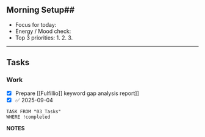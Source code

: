 ## Morning Setup##
- Focus for today: 
- Energy / Mood check: 
- Top 3 priorities:
  1. 
  2. 
  3. 

---

## Tasks
### Work
- [x] Prepare [[Fulfillio]] keyword gap analysis report]]
- [x]  ✅ 2025-09-04
```dataview
TASK FROM "03_Tasks"
WHERE !completed
```

**NOTES**